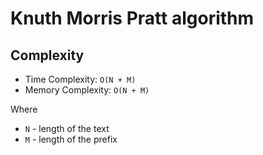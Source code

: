 # Knuth Morris Pratt algorithm

## Complexity
* Time Complexity: `O(N + M)`
* Memory Complexity: `O(N + M)`

Where
- `N` - length of the text
- `M` - length of the prefix
